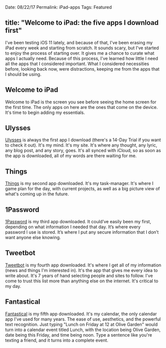 
Date: 08/22/17
Permalink: iPad-apps
Tags: Featured

title: "Welcome to iPad: the five apps I download first"
---

I've been testing iOS 11 lately, and because of that, I've been erasing my iPad every week and starting from scratch. It sounds scary, but I've started to enjoy the process of starting over. It gives me a chance to curate what apps I actually need. Because of this process, I've learned how little I need all the apps that I considered important. What I considered necessities before, looking back now, were distractions, keeping me from the apps that I should be using.

## Welcome to iPad

Welcome to iPad is the screen you see before seeing the home screen for the first time. The only apps on here are the ones that come on the device. It's time to begin adding my essentials.

## Ulysses

[Ulysses][1] is always the first app I download (there's a 14-Day Trial if you want to check it out). It's my mind. It's my site. It's where any thought, any lyric, any blog post, and any story, goes. It's all synced with iCloud, so as soon as the app is downloaded, all of my words are there waiting for me.

## Things

[Things][2] is my second app downloaded. It's my task-manager. It's where I game plan for the day, with current projects, as well as a big picture view of what's coming up in the future.

## 1Password

[1Password][3] is my third app downloaded. It could’ve easily been my first, depending on what information I needed that day. It’s where every password I use is stored. It’s where I put any secure information that I don’t want anyone else knowing.

## Tweetbot

[Tweetbot][4] is my fourth app downloaded. It's where I get all of my information (news and things I'm interested in). It's the app that gives me every idea to write about. It's 7 years of hand selecting people and sites to follow. I've come to trust this list more than anything else on the internet. It's critical to my day.

## Fantastical

[Fantastical][5] is my fifth app downloaded. It's my calendar, the only calendar app I've used for many years. The ease of use, aesthetics, and the powerful text recognition. Just typing "Lunch on Friday at 12 at Olive Garden" would turn into a calendar event titled Lunch, with the location being Olive Garden, date being this Friday, and time being noon. Type a sentence like you're texting a friend, and it turns into a complete event.

[1]:	https://itunes.apple.com/us/app/ulysses/id1225571038?mt=8
[2]:	https://culturedcode.com/things/ipad/appstore/
[3]:	https://itunes.apple.com/us/app/1password-password-manager/id568903335?mt=8&uo=4&at=10l4Hf&pt=11798&ct=site
[4]:	https://itunes.apple.com/us/app/tweetbot-4-for-twitter/id1018355599?mt=8
[5]:	https://itunes.apple.com/us/app/fantastical-2-for-ipad-calendar-and-reminders/id830708155?mt=8